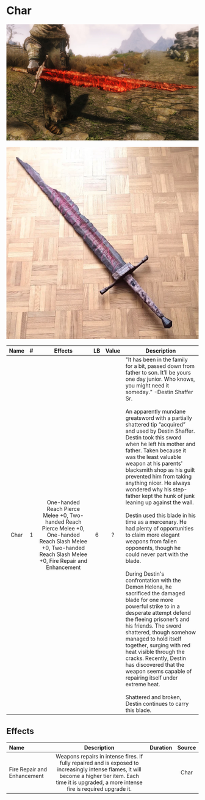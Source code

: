 # Char

![Copyright](Char2.png)

![Copyright](Char.png)

| Name | # |                                 Effects                                 | LB | Value | Description                                                                                                                                                                                                                                                                                                                                                                                                                                                                                                                                                                                                                                                                                                                                                                                                                                                                                                                                                                                                                                                                                                                                                                                                                                                                             |
| :--: | :-: | :----------------------------------------------------------------------: | :-: | :---: | --------------------------------------------------------------------------------------------------------------------------------------------------------------------------------------------------------------------------------------------------------------------------------------------------------------------------------------------------------------------------------------------------------------------------------------------------------------------------------------------------------------------------------------------------------------------------------------------------------------------------------------------------------------------------------------------------------------------------------------------------------------------------------------------------------------------------------------------------------------------------------------------------------------------------------------------------------------------------------------------------------------------------------------------------------------------------------------------------------------------------------------------------------------------------------------------------------------------------------------------------------------------------------------- |
| Char | 1 | One-handed Reach Pierce Melee +0, Two-handed Reach Pierce Melee +0, One-handed Reach Slash Melee +0, Two-handed Reach Slash Melee +0, Fire Repair and Enhancement | 6 |   ?   | "It has been in the family for a bit, passed down from father to son. It’ll be yours one day junior. Who knows, you might need it someday." -Destin Shaffer Sr.<br /><br />An apparently mundane greatsword with a partially shattered tip “acquired” and used by Destin Shaffer. Destin took this sword when he left his mother and father. Taken because it was the least valuable weapon at his parents' blacksmith shop as his guilt prevented him from taking anything nicer. He always wondered why his step-father kept the hunk of junk leaning up against the wall.<br /><br />Destin used this blade in his time as a mercenary. He had plenty of opportunities to claim more elegant weapons from fallen opponents, though he could never part with the blade.<br /><br />During Destin's confrontation with the Demon Helena, he sacrificed the damaged blade for one more powerful strike to in a desperate attempt defend the fleeing prisoner’s and his friends. The sword shattered, though somehow managed to hold itself together, surging with red heat visible through the cracks. Recently, Destin has discovered that the weapon seems capable of repairing itself under extreme heat.<br /><br />Shattered and broken, Destin continues to carry this blade. |

## Effects

| Name                        |                                                                                                    Description                                                                                                    | Duration | Source |
| :-------------------------- | :---------------------------------------------------------------------------------------------------------------------------------------------------------------------------------------------------------: | :------: | :----: |
| Fire Repair and Enhancement | Weapons repairs in intense fires. If fully repaired and is exposed to increasingly intense flames, it will become a higher tier item. Each time it is upgraded, a more intense fire is required upgrade it. |          |  Char  |
